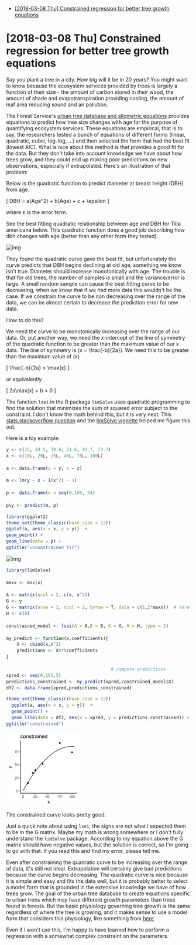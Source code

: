 - [<span class="timestamp-wrapper"><span class="timestamp">[2018-03-08 Thu] </span></span> Constrained regression for better tree growth equations](#orgce1b6e4)



<a id="orgce1b6e4"></a>

# <span class="timestamp-wrapper"><span class="timestamp">[2018-03-08 Thu] </span></span> Constrained regression for better tree growth equations

Say you plant a tree in a city. How big will it be in 20 years? You might want to know because the ecosystem services provided by trees is largely a function of their size - the amount of carbon stored in their wood, the amount of shade and evapotranspiration providing cooling, the amount of leaf area reducing sound and air pollution.

The Forest Service's [urban tree database and allometric equations](https://www.fs.usda.gov/treesearch/pubs/52933) provides equations to predict how tree size changes with age for the purpose of quantifying ecosystem services. These equations are empirical, that is to say, the researchers tested a bunch of equations of different forms (linear, quadratic, cubic, log-log, &#x2026;) and then selected the form that had the best fit (lowest AIC). What is nice about this method is that provides a good fit for the data. But they don't take into account knowledge we have about how trees grow, and they could end up making poor predictions on new observations, especially if extrapolated. Here's an illustration of that problem:

Below is the quadratic function to predict diameter at breast height (DBH) from age.

\[ DBH = a(Age^2) + b(Age) + c + \epsilon \]

where &epsilon; is the error term.

See the best fitting quadratic relationship between age and DBH for Tilia americana below. This quadratic function does a good job describing how dbh changes with age (better than any other form they tested).

![img](blog_imgs/constrainedRegression/predictions_dbh_bySpecies_wData_TIAM_thumb.png "Data and best fitting curve for Tilia americana, the linden, in the temperate interior west region (Boise, ID) from [urban tree database and allometric equations](https://www.fs.usda.gov/treesearch/pubs/52933)")

They found the quadratic curve gave the best fit, but unfortunately the curve predicts that DBH begins declining at old age, something we know isn't true. Diameter should increase monotonically with age. The trouble is that for old trees, the number of samples is small and the variance/error is large. A small random sample can cause the best fitting curve to be decreasing, when we know that if we had more data this wouldn't be the case. If we constrain the curve to be non decreasing over the range of the data, we can be almost certain to decrease the prediction error for new data.

How to do this?

We need the curve to be monotonically increasing over the range of our data. Or, put another way, we need the x-intercept of the line of symmetry of the quadratic function to be greater than the maximum value of our x data. The line of symmetry is \(x = \frac{-b}{2a}\). We need this to be greater than the maximum value of \(x\)

\[ \frac{-b}{2a} > \max(x) \]

or equivalently

\[ 2a\max(x) + b < 0 \]

The function `lsei` in the R package `limSolve` uses quadratic programming to find the solution that minimizes the sum of squared error subject to the constraint. I don't know the math behind this, but it is very neat. This [stats.stackoverflow question](https://stats.stackexchange.com/questions/220614/linear-regression-polynomial-slope-constraint-in-r?rq=1) and the [limSolve vignette](https://cran.r-project.org/web/packages/limSolve/vignettes/limSolve.pdf) helped me figure this out.

Here is a toy example:

```R
y <- c(15, 34.5, 39.6, 51.6, 91.7, 73.7)
x <- c(10L, 20L, 25L, 40L, 75L, 100L)

a <- data.frame(y = y, x = x)

m <- lm(y ~ x + I(x^2) - 1)

p <- data.frame(x = seq(0,105, 5))

p$y <- predict(m, p)
```

```R
library(ggplot2)
theme_set(theme_classic(base_size = 12))
ggplot(a, aes(x = x, y = y))  +
geom_point() +
geom_line(data = p) +
ggtitle("unconstrained fit")
```

![img](blog_imgs/constrainedRegression/acpl_tpintw_quadfit_nodash.png)

```R
library(limSolve)

maxx <- max(x)

A <- matrix(ncol = 2, c(x, x^2))
B <- y
G <- matrix(nrow = 1, ncol = 2, byrow = T, data = c(1,2*maxx))  # here's the inequality constriant
H <- c(0)

constrained_model <- lsei(A = A,B = B, G = G, H = H, type = 2)

my_predict <- function(x,coefficients){
    X <- cbind(x,x^2)
    predictions <- X%*%coefficients
}

                                        # compute predictions
xpred <- seq(0,105,5)
predictions_constrained <- my_predict(xpred,constrained_model$X)
df2 <- data.frame(xpred,predictions_constrained)
```

```R
theme_set(theme_classic(base_size = 12))
  ggplot(a, aes(x = x, y = y))  +
  geom_point() +
  geom_line(data = df2, aes(x = xpred, y = predictions_constrained)) +
ggtitle("constrained")
```

![img](figs/constrained_quad.png)

The constrained curve looks pretty good.

Just a quick note about using `lsei`, the signs are not what I expected them to be in the G matrix. Maybe my math is wrong somewhere or I don't fully understand the `limSolve` package. According to my equation above the G matrix should have negative values, but the solution is correct, so I'm going to go with that. If you read this and find my error, please tell me.

Even after constraining the quadratic curve to be increasing over the range of data, it's still not ideal. Extrapolation will certainly give bad predictions because the curve begins decreasing. The quadratic curve is nice because it is simple and easy and fits the data well, but it is probably better to select a model form that is grounded in the extensive knowledge we have of how trees grow. The goal of the urban tree database to create equations specific to urban trees which may have different growth parameters than trees found in forests. But the basic physiology governing tree growth is the same regardless of where the tree is growing, and it makes sense to use a model form that considers this physiology, like something from [here](https://epubs.scu.edu.au/cgi/viewcontent.cgi?referer=https://www.google.com/&httpsredir=1&article=1538&context=esm_pubs).

Even if I won't use this, I'm happy to have learned how to perform a regression with a somewhat complex constraint on the parameters.
